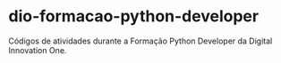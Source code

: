 # dio-formacao-python-developer
Códigos de atividades durante a Formação Python Developer da Digital Innovation One.
